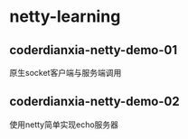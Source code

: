 # netty-learning
## coderdianxia-netty-demo-01
   原生socket客户端与服务端调用
## coderdianxia-netty-demo-02
  使用netty简单实现echo服务器